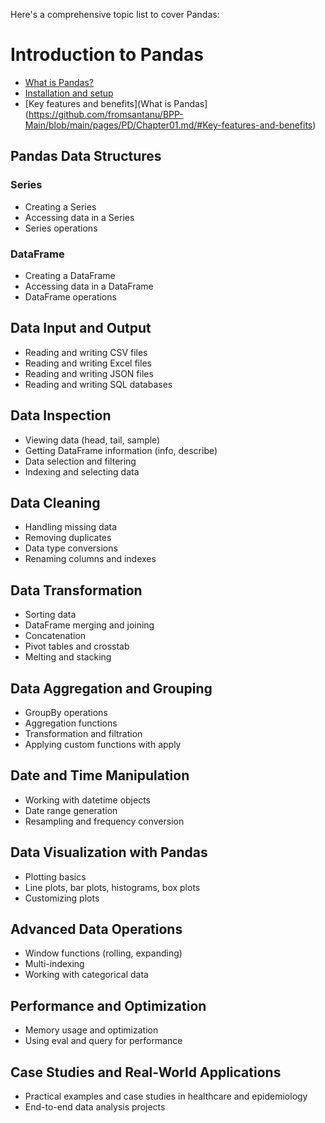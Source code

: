 Here's a comprehensive topic list to cover Pandas:

# Introduction to Pandas
- [What is Pandas?](https://github.com/fromsantanu/BPP-Main/blob/main/pages/PD/Chapter01.md/#What-is-Pandas)
- [Installation and setup](https://github.com/fromsantanu/BPP-Main/blob/main/pages/PD/Chapter01.md/#Installation-and-Setup)
- [Key features and benefits](What is Pandas](https://github.com/fromsantanu/BPP-Main/blob/main/pages/PD/Chapter01.md/#Key-features-and-benefits)

## Pandas Data Structures
### Series
- Creating a Series
- Accessing data in a Series
- Series operations
### DataFrame
- Creating a DataFrame
- Accessing data in a DataFrame
- DataFrame operations

## Data Input and Output
- Reading and writing CSV files
- Reading and writing Excel files
- Reading and writing JSON files
- Reading and writing SQL databases

## Data Inspection
- Viewing data (head, tail, sample)
- Getting DataFrame information (info, describe)
- Data selection and filtering
- Indexing and selecting data

## Data Cleaning
- Handling missing data
- Removing duplicates
- Data type conversions
- Renaming columns and indexes

## Data Transformation
- Sorting data
- DataFrame merging and joining
- Concatenation
- Pivot tables and crosstab
- Melting and stacking

## Data Aggregation and Grouping
- GroupBy operations
- Aggregation functions
- Transformation and filtration
- Applying custom functions with apply

## Date and Time Manipulation
- Working with datetime objects
- Date range generation
- Resampling and frequency conversion

## Data Visualization with Pandas
- Plotting basics
- Line plots, bar plots, histograms, box plots
- Customizing plots

## Advanced Data Operations
- Window functions (rolling, expanding)
- Multi-indexing
- Working with categorical data

## Performance and Optimization
- Memory usage and optimization
- Using eval and query for performance

## Case Studies and Real-World Applications
- Practical examples and case studies in healthcare and epidemiology
- End-to-end data analysis projects

